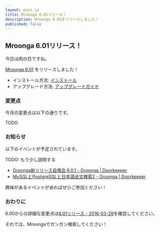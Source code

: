 ```yaml
---
layout: post.ja
title: Mroonga 6.01リリース！
description: Mroonga 6.01をリリースしました！
published: false
---
```


## Mroonga 6.01リリース！

今日は肉の日ですね。

[Mroonga 6.01](/ja/docs/news.html#release-6.01) をリリースしました！

  * インストール方法: [インストール](/ja/docs/install.html)
  * アップグレード方法: [アップグレードガイド](/ja/docs/upgrade.html)

### 変更点

今月の変更点は以下の通りです。

TODO

### お知らせ

以下のイベントが予定されています。

TODO: もう少し説明する

  * [Groonga新リリース自慢会 6.0.1 - Groonga | Doorkeeper](https://groonga.doorkeeper.jp/events/41564)
  * [MySQLとPostgreSQLと日本語全文検索2 - Groonga | Doorkeeper](https://groonga.doorkeeper.jp/events/41770)

興味があるイベントがあればぜひご参加ください！

### おわりに

6.00からの詳細な変更点は[6.01リリース - 2016-03-29](/ja/docs/news.html#release-6.01)を確認してください。

それでは、Mroongaでガンガン検索してください！
